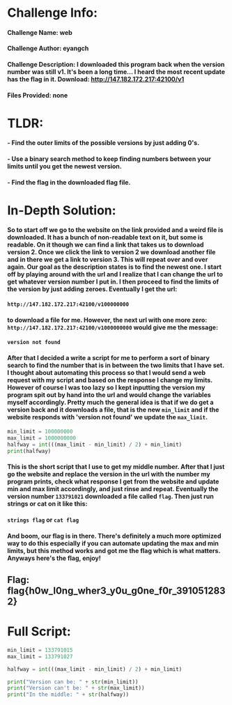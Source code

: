 # Challenge Info:

#### Challenge Name: web

#### Challenge Author: eyangch

#### Challenge Description: I downloaded this program back when the version number was still v1. It's been a long time... I heard the most recent update has the flag in it. Download: http://147.182.172.217:42100/v1

#### Files Provided: none

# TLDR:

#### - Find the outer limits of the possible versions by just adding 0's.
#### - Use a binary search method to keep finding numbers between your limits until you get the newest version.
#### - Find the flag in the downloaded flag file.

# In-Depth Solution: 

#### So to start off we go to the website on the link provided and a weird file is downloaded. It has a bunch of non-readable text on it, but some is readable. On it though we can find a link that takes us to download version 2. Once we click the link to version 2 we download another file and in there we get a link to version 3. This will repeat over and over again. Our goal as the description states is to find the newest one. I start off by playing around with the url and I realize that I can change the url to get whatever version number I put in. I then proceed to find the limits of the version by just adding zeroes. Eventually I get the url:

#### `http://147.182.172.217:42100/v100000000`

#### to download a file for me. However, the next url with one more zero: `http://147.182.172.217:42100/v1000000000` would give me the message:

#### `version not found`

#### After that I decided a write a script for me to perform a sort of binary search to find the number that is in between the two limits that I have set. I thought about automating this process so that I would send a web request with my script and based on the response I change my limits. However of course I was too lazy so I kept inputting the version my program spit out by hand into the url and would change the variables myself accordingly. Pretty much the general idea is that if we do get a version back and it downloads a file, that is the new `min_limit` and if the website responds with 'version not found' we update the `max_limit`. 

```python
min_limit = 100000000
max_limit = 1000000000
halfway = int(((max_limit - min_limit) / 2) + min_limit)
print(halfway)
```

####  This is the short script that I use to get my middle number. After that I just go the website and replace the version in the url with the number my program prints, check what response I get from the website and update min and max limit accordingly, and just rinse and repeat. Eventually the version number `133791021` downloaded a file called `flag`. Then just run strings or cat on it like this:

#### `strings flag` or `cat flag`

#### And boom, our flag is in there. There's definitely a much more optimized way to do this especially if you can automate updating the max and min limits, but this method works and got me the flag which is what matters. Anyways here's the flag, enjoy!

## Flag: flag{h0w_l0ng_wher3_y0u_g0ne_f0r_3910512832}

# Full Script:

```python
min_limit = 133791015
max_limit = 133791027

halfway = int(((max_limit - min_limit) / 2) + min_limit)

print("Version can be: " + str(min_limit))
print("Version can't be: " + str(max_limit))
print("In the middle: " + str(halfway))
```
